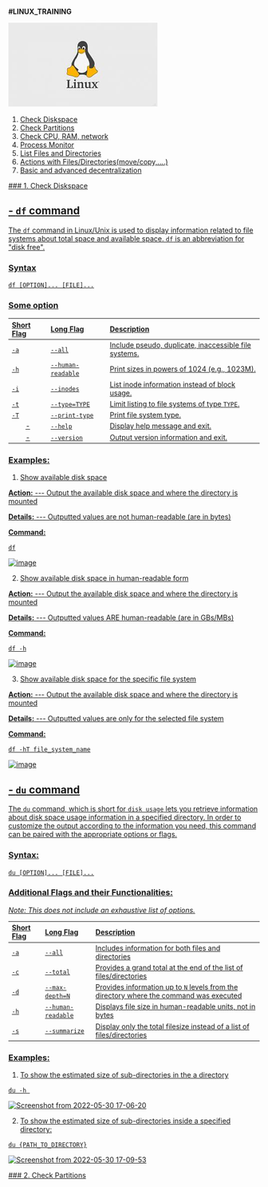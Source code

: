 **#LINUX_TRAINING**

![](src/index.png)

1. <a href='#1'> Check Diskspace
2. <a href='#2'> Check Partitions
3. <a href='#3'> Check CPU, RAM, network
4. <a href='#4'> Process Monitor
5. <a href='#5'> List Files and Directories
5. <a href='#6'> Actions with Files/Directories(move/copy,....)        
6. <a href='#7'> Basic and advanced decentralization

  
  
<div id='1'></div>
###  1. Check Diskspace
  
## - `df` command

The `df` command in Linux/Unix is used to display information related to file systems about total space and available space.
`df` is an abbreviation for "disk free".

### Syntax

```
df [OPTION]... [FILE]...
```

### Some option 
|**Short Flag**|**Long Flag**|**Description**|
|:--|:--|:--|
|`-a`|`--all`|Include pseudo, duplicate, inaccessible file systems.|
|`-h`|`--human-readable`|Print sizes in powers of 1024 (e.g., 1023M).|
|`-i`|`--inodes`|List inode information instead of block usage.|
|`-t`|`--type=TYPE`|Limit listing to file systems of type `TYPE`.|
|`-T`|`--print-type`|Print file system type.|
|<center>-</center>|`--help`|Display help message and exit.|
|<center>-</center>|`--version`|Output version information and exit.|

### Examples:
1. Show available disk space

**Action:**
--- Output the available disk space and where the directory is mounted

**Details:**
--- Outputted values are not human-readable (are in bytes)

**Command:**
```
df
```
![image](https://user-images.githubusercontent.com/63574039/170960326-04e04216-7633-4ea6-828a-c04251537d11.png)

2. Show available disk space in human-readable form

**Action:**
--- Output the available disk space and where the directory is mounted

**Details:**
--- Outputted values ARE human-readable (are in GBs/MBs)

**Command:**
```
df -h
```
![image](https://user-images.githubusercontent.com/63574039/170962243-e92b3225-5b73-43b5-b1d6-fa41b32d8238.png)

3. Show available disk space for the specific file system

**Action:**
--- Output the available disk space and where the directory is mounted

**Details:**
--- Outputted values are only for the selected file system

**Command:**
```
df -hT file_system_name
```
![image](https://user-images.githubusercontent.com/63574039/170967260-b2f674ba-8558-40d6-8409-16b3b94ccbfd.png)


## - `du` command
The `du` command, which is short for `disk usage` lets you retrieve information about disk space usage information in a specified directory. In order to customize the output according to the information you need, this command can be paired with the appropriate options or flags.

### Syntax:

```
du [OPTION]... [FILE]...
```

### Additional Flags and their Functionalities:

*Note: This does not include an exhaustive list of options.*

|**Short Flag**   |**Long Flag**   |**Description**   |
|:---|:---|:---|
|`-a`|`--all`|Includes information for both files and directories|
|`-c`|`--total`|Provides a grand total at the end of the list of files/directories|
|`-d`|`--max-depth=N`|Provides information up to `N` levels from the directory where the command was executed|
|`-h`|`--human-readable`|Displays file size in human-readable units, not in bytes|
|`-s`|`--summarize`|Display only the total filesize instead of a list of files/directories|


### Examples:

1. To show the estimated size of sub-directories in the a directory 

```
du -h 
```

![Screenshot from 2022-05-30 17-06-20](https://user-images.githubusercontent.com/63574039/170969759-6b2fd6a9-e679-43d8-a99e-3c8a9e37b55d.png)


2. To show the estimated size of sub-directories inside a specified directory:

```
du {PATH_TO_DIRECTORY}
```
![Screenshot from 2022-05-30 17-09-53](https://user-images.githubusercontent.com/63574039/170970383-96791edd-88c7-400d-b2bb-174d9a05caf5.png)
  
  <div id='2'></div>
###  2. Check Partitions
  
